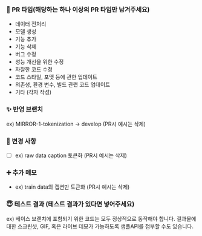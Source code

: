 ### :pushpin:  PR 타입(해당하는 하나 이상의 PR 타입만 남겨주세요)
- 데이터 전처리
- 모델 생성
- 기능 추가
- 기능 삭제
- 버그 수정
- 성능 개선을 위한 수정
- 자잘한 코드 수정
- 코드 스타일, 포맷 등에 관한 업데이트
- 의존성, 환경 변수, 빌드 관련 코드 업데이트
- 기타 (각자 작성)

### :sparkles:  반영 브랜치
ex) MIRROR-1-tokenization -> develop (PR시 예시는 삭제)

### :memo:  변경 사항
- [ ] ex) raw data caption 토큰화 (PR시 예시는 삭제)

### :heavy_plus_sign:  추가 메모
- ex) train data의 캡션만 토큰화 (PR시 예시는 삭제)

### :innocent:  테스트 결과 (테스트 결과가 있다면 넣어주세요)
ex) 베이스 브랜치에 포함되기 위한 코드는 모두 정상적으로 동작해야 합니다. 결과물에 대한 스크린샷, GIF, 혹은 라이브 데모가 가능하도록 샘플API를 첨부할 수도 있습니다.
